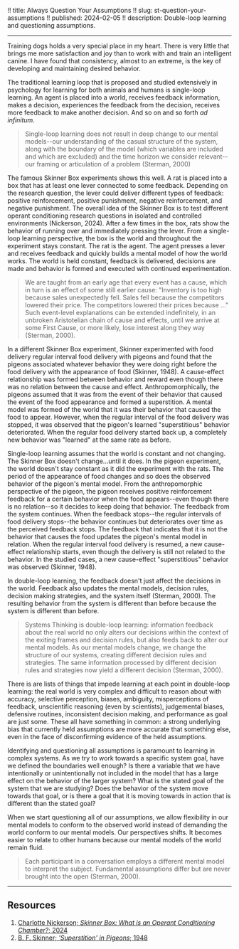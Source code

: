 !! title: Always Question Your Assumptions
!! slug: st-question-your-assumptions
!! published: 2024-02-05
!! description: Double-loop learning and questioning assumptions.

---

Training dogs holds a very special place in my heart. There is very little that brings me more satisfaction and joy than
to work with and train an intelligent canine. I have found that consistency, almost to an extreme, is the key of
developing and maintaining desired behavior. 

The traditional learning loop that is proposed and studied extensively in psychology for learning for both animals and
humans is single-loop learning. An agent is placed into a world, receives feedback information, makes a decision,
experiences the feedback from the decision, receives more feedback to make another decision. And so on and so forth _ad
infinitum_.

> Single-loop learning does not result in deep change to our mental models--our understanding of the casual structure of
> the system, along with the boundary of the model (which variables are included and which are excluded) and the time
> horizon we consider relevant--our framing or articulation of a problem (Sterman, 2000)

The famous Skinner Box experiments shows this well. A rat is placed into a box that has at least one lever connected to
some feedback. Depending on the research question, the lever could deliver different types of feedback: positive
reinforcement, positive punishment, negative reinforcement, and negative punishment. The overall idea of the Skinner Box
is to test different operant conditioning research questions in isolated and controlled environments (Nickerson, 2024).
After a few times in the box, rats show the behavior of running over and immediately pressing the lever. From a
single-loop learning perspective, the box is the world and throughout the experiment stays constant. The rat is the
agent. The agent presses a lever and receives feedback and quickly builds a mental model of how the world works. The
world is held constant, feedback is delivered, decisions are made and behavior is formed and executed with continued
experimentation.

> We are taught from an early age that every event has a cause, which in turn is an effect of some still earlier cause:
> "Inventory is too high because sales unexpectedly fell. Sales fell because the competitors lowered their price. The
> competitors lowered their prices because ..." Such event-level explanations can be extended indefinitely, in an
> unbroken Aristotelian chain of cause and effects, until we arrive at some First Cause, or more likely, lose interest
> along they way (Sterman, 2000).

In a different Skinner Box experiment, Skinner experimented with food delivery regular interval food delivery with
pigeons and found that the pigeons associated whatever behavior they were doing right before the food delivery with the
appearance of food (Skinner, 1948). A cause-effect relationship was formed between behavior and reward even though there
was no relation between the cause and effect. Anthropomorphically, the pigeons assumed that it was from the event of
their behavior that caused the event of the food appearance and formed a superstition. A mental model was formed of the
world that it was their behavior that caused the food to appear. However, when the regular interval of the food delivery
was stopped, it was observed that the pigeon's learned "superstitious" behavior deteriorated. When the regular food
delivery started back up, a completely new behavior was "learned" at the same rate as before.

Single-loop learning assumes that the world is constant and not changing. The Skinner Box doesn't change...until it
does. In the pigeon experiment, the world doesn't stay constant as it did the experiment with the rats. The period of
the appearance of food changes and so does the observed behavior of the pigeon's mental model. From the anthropomorphic
perspective of the pigeon, the pigeon receives positive reinforcement feedback for a certain behavior when the food
appears--even though there is no relation--so it decides to keep doing that behavior. The feedback from the system
continues. When the feedback stops--the regular intervals of food delivery stops--the behavior continues but
deteriorates over time as the perceived feedback stops. The feedback that indicates that it is not the behavior that
causes the food updates the pigeon's mental model in relation. When the regular interval food delivery is resumed,
a new cause-effect relationship starts, even though the delivery is still not related to the behavior. In the studied
cases, a new cause-effect "superstitious" behavior was observed (Skinner, 1948). 

In double-loop learning, the feedback doesn't just affect the decisions in the world. Feedback also updates the mental
models, decision rules, decision making strategies, and the system itself (Sterman, 2000). The resulting behavior from
the system is different than before because the system is different than before.

> Systems Thinking is double-loop learning: information feedback about the real world no only alters our decisions
> within the context of the exiting frames and decision rules, but also feeds back to alter our mental models. As our
> mental models change, we change the structure of our systems, creating different decision rules and strategies. The
> same information processed by different decision rules and strategies now yield a different decision (Sterman, 2000).

There is are lists of things that impede learning at each point in double-loop learning: the real world is very complex
and difficult to reason about with accuracy, selective perception, biases, ambiguity, misperceptions of feedback,
unscientific reasoning (even by scientists), judgemental biases, defensive routines, inconsistent decision making, and
performance as goal are just some. These all have something in common: a strong underlying bias that currently held
assumptions are more accurate that something else, even in the face of disconfirming evidence of the held assumptions.

Identifying and questioning all assumptions is paramount to learning in complex systems. As we try to work towards a
specific system goal, have we defined the boundaries well enough? Is there a variable that we have intentionally or
unintentionally not included in the model that has a large effect on the behavior of the larger system? What is the
stated goal of the system that we are studying? Does the behavior of the system move towards that goal, or is there a
goal that it is moving towards in action that is different than the stated goal? 

When we start questioning all of our assumptions, we allow flexibility in our mental models to conform to the observed
world instead of demanding the world conform to our mental models. Our perspectives shifts. It becomes easier to relate
to other humans because our mental models of the world remain fluid.

> Each participant in a conversation employs a different mental model to interpret the subject. Fundamental assumptions
> differ but are never brought into the open (Sterman, 2000).

---

## Resources

1. [Charlotte Nickerson; _Skinner Box: What is an Operant Conditioning Chamber?_; 2024](https://www.simplypsychology.org/what-is-a-skinner-box.html)
2. [B. F. Skinner; _'Superstition' in Pigeons_; 1948](https://psychclassics.yorku.ca/Skinner/Pigeon/)

